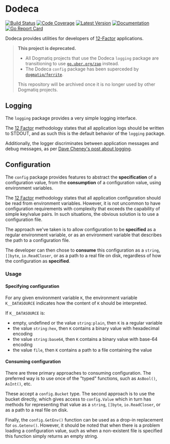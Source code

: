 # Dodeca

[![Build Status](https://github.com/dogmatiq/dodeca/workflows/CI/badge.svg)](https://github.com/dogmatiq/dodeca/actions?workflow=CI)
[![Code Coverage](https://img.shields.io/codecov/c/github/dogmatiq/dodeca/main.svg)](https://codecov.io/github/dogmatiq/dodeca)
[![Latest Version](https://img.shields.io/github/tag/dogmatiq/dodeca.svg?label=semver)](https://semver.org)
[![Documentation](https://img.shields.io/badge/go.dev-reference-007d9c)](https://pkg.go.dev/github.com/dogmatiq/dodeca)
[![Go Report Card](https://goreportcard.com/badge/github.com/dogmatiq/dodeca)](https://goreportcard.com/report/github.com/dogmatiq/dodeca)

Dodeca provides utilities for developers of [12-Factor](http://12factor.net) applications.

> **This project is deprecated.**
>
> - All Dogmatiq projects that use the Dodeca `logging` package are transitioning
>   to use [`go.uber.org/zap`](https://github.com/uber-go/zap) instead.
> - The Dodeca `config` package has been superceded by
>   [`dogmatiq/ferrite`](https://github.com/dogmatiq/ferrite).
>
> This repository will be archived once it is no longer used by other Dogmatiq
> projects.

## Logging

The `logging` package provides a very simple logging interface.

The [12 Factor](https://12factor.net/logs) methodology states that all
application logs should be written to STDOUT, and as such this is the default
behavior of the `logging` package.

Additionally, the logger discriminates between application messages and debug
messages, as per [Dave Cheney's post about logging](https://dave.cheney.net/2015/11/05/lets-talk-about-logging).

## Configuration

The `config` package provides features to abstract the **specification** of a
configuration value, from the **consumption** of a configuration value, using
environment variables.

The [12 Factor](https://12factor.net/config) methodology states that all
application configuration should be read from environment variables. However,
it is not uncommon to have configuration requirements with complexity that
exceeds the capability of simple key/value pairs. In such situations, the
obvious solution is to use a configuration file.

The approach we've taken is to allow configuration to be **specified** as a
regular environment variable, or as an environment variable that describes the
path to a configuration file.

The developer can then chose to **consume** this configuration as a `string`,
`[]byte`, `io.ReadCloser`, or as a path to a real file on disk, regardless of
how the configuration as **specified**.

### Usage

#### Specifying configuration

For any given environment variable `K`, the environment variable `K__DATASOURCE`
indicates how the content of `K` should be interpreted.

If `K__DATASOURCE` is:

- empty, undefined or the value `string:plain`, then `K` is a regular variable
- the value `string:hex`, then `K` contains a binary value with hexadecimal encoding
- the value `string:base64`, then `K` contains a binary value with base-64 encoding
- the value `file`, then `K` contains a path to a file containing the value

#### Consuming configuration

There are three primary approaches to consuming configuration. The preferred way
is to use once of the "typed" functions, such as `AsBool()`, `AsInt()`, etc.

These accept a `config.Bucket` type. The second approach is to use the bucket
directly, which gives access to `config.Value` which in turn has methods for
representing that value as a `string`, `[]byte`, `io.ReadCloser`, or as a path
to a real file on disk.

Finally, the `config.GetEnv()` function can be used as a drop-in replacement for
`os.Getenv()`. However, it should be noted that when there is a problem loading
a configuration value, such as when a non-existent file is specified this
function simply returns an empty string.
